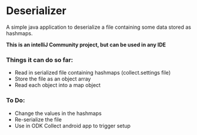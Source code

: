 # Deserializer
A simple java application to deserialize a file containing some data stored as hashmaps.

**This is an intelliJ Community project, but can be used in any IDE**

### Things it can do so far:
- Read in serialized file containing hashmaps (collect.settings file)
- Store the file as an object array
- Read each object into a map object

### To Do: 
- Change the values in the hashmaps
- Re-serialize the file
- Use in ODK Collect android app to trigger setup
